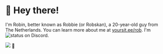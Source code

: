 # 👋 Hey there!
I'm Robin, better known as Robbie (or Robskan), a 20-year-old guy from The Netherlands. You can learn more about me at [yoursit.ee/rob](https://yoursit.ee/rob). I'm ![status](https://api.statusbadges.me/badge/status/791957021728702464) on Discord.

![](https://komarev.com/ghpvc/?username=Robskan) 🤑
